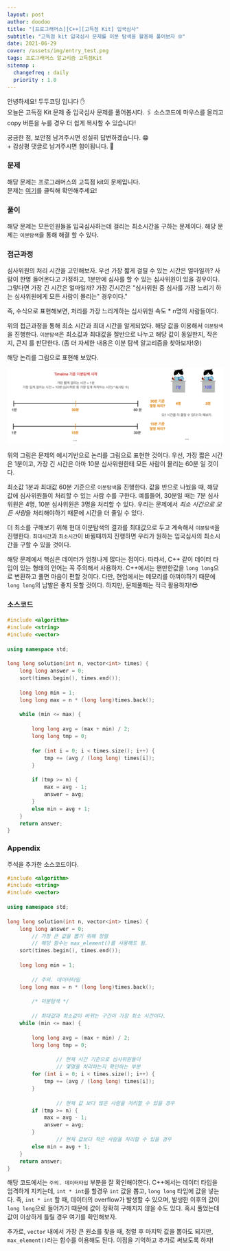 ```yaml
---
layout: post
author: doodoo
title: "[프로그래머스][C++][고득점 Kit] 입국심사"
subtitle: "고득점 kit 입국심사 문제를 이분 탐색을 활용해 풀어보자 🤓"
date: 2021-06-29
cover: /assets/img/entry_test.png
tags: 프로그래머스 알고리즘 고득점Kit
sitemap :
  changefreq : daily
  priority : 1.0
---
```

안녕하세요! <span class="doodoo">두두코딩</span> 입니다 ✋ <br>
오늘은 고득점 Kit 문제 중 입국심사 문제를 풀어봅시다.
🖇 소스코드에 마우스를 올리고 <span class="tip">copy</span> 버튼을 누를 경우 더 쉽게 복사할 수 있습니다!

궁금한 점, 보안점 남겨주시면 성실히 답변하겠습니다. 😁 <br>
\+ 감상평 댓글로 남겨주시면 힘이됩니다. 🙇

### 문제
해당 문제는 프로그래머스의 고득점 kit의 문제입니다.<br>
문제는 [여기](https://programmers.co.kr/learn/courses/30/lessons/43238)를 클릭해 확인해주세요!

### 풀이
해당 문제는 모든인원들을 입국심사하는데 걸리는 최소시간을 구하는 문제이다. 해당
문제는 `이분탐색`을 통해 해결 할 수 있다.

### 접근과정
심사위원의 처리 시간을 고민해보자. 우선 가장 짧게 걸릴 수 있는 시간은 얼마일까?
사람이 한명 들어온다고 가정하고, 1분만에 심사를 할 수 있는 심사위원이 있을
경우이다. 그렇다면 가장 긴 시간은 얼마일까? 가장 긴시간은 "심사위원 중 심사를 가장 느리기 하는 심사위원에게 모든 사람이
몰리는" 경우이다."

즉, 수식으로 표현해보면, <span class="tip">처리를 가장 느리게하는 심사위원 속도</span> * <span class="tip"> n명의 사람들</span>이다.

위의 접근과정을 통해 최소 시간과 최대 시간을 알게되었다. 해당 값을 이용해서
`이분탐색`을 진행한다. `이분탐색`은 최소값과 최대값을 절반으로 나누고 해당 값이
동일한지, 작은지, 큰지 를 판단한다. (좀 더 자세한 내용은 이분 탐색 알고리즘을
		찾아보자!😵)

해당 논리를 그림으로 표현해 보았다.

![entry](/assets/img/entry_test.png)

위의 그림은 문제의 예시기반으로 논리를 그림으로 표현한 것이다. 우선, 가장 짧은
시간은 1분이고, 가장 긴 시간은 아마 10분 심사위원한테 모든 사람이 몰리는 60분 일
것이다.

최소값 1분과 최대값 60분 기준으로 `이분탐색`을 진행한다. 값을 반으로 나눴을 때,
	해당 값에 심사위원들이 처리할 수 있는 사람 수를 구한다. 예를들어, 30분일 때는
	7분 심사위원은 4명, 10분 심사위원은 3명을 처리할 수 있다. 우리는 문제에서
	*최소 시간으로 모든 사람*을 처리해야하기 때문에 시간을 더 줄일 수 있다.

더 최소를 구해보기 위해 현대 이분탐색의 결과를 최대값으로 두고 계속해서
`이분탐색`을 진행한다. `최대시간`과 `최소시간`이 바뀔때까지 진행하면 우리가
원하는 입국심사의 최소시간을 구할 수 있을 것이다.

해당 문제에서 핵심은 데이터가 엄청나게 많다는 점이다. 따라서, C++ 같이 데이터
타입이 있는 형태의 언어는 꼭 주의해서 사용하자. C++에서는 왠만한값을 `long
long`으로 변환하고 풀면 마음이 편할 것이다. 다만, 현업에서는 메모리를
아껴야하기 때문에 `long long`의 남발은 좋지 못할 것이다. 하지만, 문제풀때는 적극
활용하자!😎

### 소스코드
```cpp
#include <algorithm>
#include <string>
#include <vector>

using namespace std;

long long solution(int n, vector<int> times) {
    long long answer = 0;
    sort(times.begin(), times.end());

    long long min = 1;
    long long max = n * (long long)times.back();

    while (min <= max) {

        long long avg = (max + min) / 2;
        long long tmp = 0;

        for (int i = 0; i < times.size(); i++) {
            tmp += (avg / (long long) times[i]);
        }

        if (tmp >= n) {
            max = avg - 1;
            answer = avg;
        }
        else min = avg + 1;
    }
    return answer;
}
```

### Appendix
주석을 추가한 소스코드이다.

```cpp
#include <algorithm>
#include <string>
#include <vector>

using namespace std;

long long solution(int n, vector<int> times) {
    long long answer = 0;
		// 가장 큰 값을 뽑기 위해 정렬
		// 해당 함수는 max_element()를 사용해도 됨.
    sort(times.begin(), times.end());

    long long min = 1;

		// 주의. 데이터타입
    long long max = n * (long long)times.back();

		/* 이분탐색 */

		// 최대값과 최소값이 바뀌는 구간이 가장 최소 시간이다.
    while (min <= max) {

        long long avg = (max + min) / 2;
        long long tmp = 0;

				// 현재 시간 기준으로 심사위원들이
				// 몇명을 처리하는지 확인하는 부분
        for (int i = 0; i < times.size(); i++) {
            tmp += (avg / (long long) times[i]);
        }

				// 현재 값 보다 많은 사람을 처리할 수 있을 경우
        if (tmp >= n) {
            max = avg - 1;
            answer = avg;
        }
				// 현재 값보다 적은 사람을 처리할 수 있을 경우
        else min = avg + 1;
    }
    return answer;
}
```

해당 코드에서는 `주의. 데이터타입` 부분을 잘 확인해야한다. C++에서는 데이터
타입을 엄격하게 지키는데, `int * int`를 할경우 `int` 값을 뽑고, `long long`
타입에 값을 넣는다. 즉, `int * int` 할 때, 데이터의 overflow가 발생할 수 있으며,
	발생한 이후의 값이 `long long`으로 들어가기 때문에 값이 정확히 구해지지 않을
	수도 있다. 혹시 풀었는데 값이 이상하게 틀릴 경우 여기를 확인해보자.

추가로, `vector` 내에서 가장 큰 원소를 찾을 때, 정렬 후 마지막 값을 뽑아도
되지만, `max_element()`라는 함수를 이용해도 된다. 이점을 기억하고 추가로
써보도록 하자!

